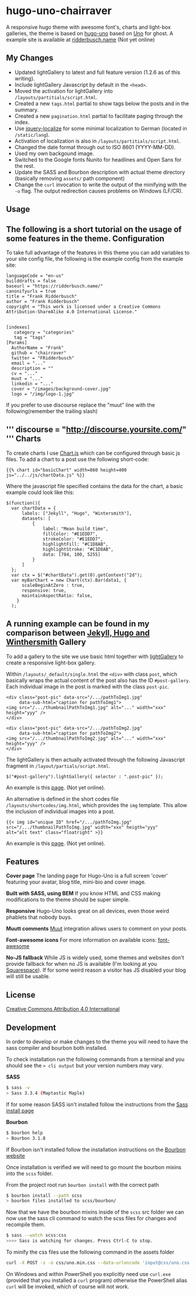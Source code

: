 hugo-uno-chairraver
===================

A responsive hugo theme with awesome font's, charts and light-box
galleries, the theme is based on [hugo-uno](https://github.com/SenjinDarashiva/hugo-uno)
based on [Uno](https://github.com/daleanthony/Uno) for ghost. A example site
is available at [ridderbusch.name](https://ridderbusch.name) (Not yet online)

## My Changes

* Updated lightGallery to latest and full feature version (1.2.6 as of this writing).
* Include lightGallery Javascript by default in the `<head>`.
* Moved the activation for lightGallery into `/layouts/partitials/script.html`.
* Created a new `tags.html` partial to show tags below the posts and in
the summary.
* Created a new `pagination.html` partial to facilitate paging through the
index.
* Use [jquery-localize](https://github.com/coderifous/jquery-localize)
for some minimal localization to German (located in `/static/lang`).
* Activation of localization is also in `/layouts/partitials/script.html`.
* Changed the date format through out to ISO 8601 (YYYY-MM-DD).
* Used my own backgound image.
* Switched to the Google fonts Nunito for headlines and Open Sans for
  the rest.
* Update the SASS and Bourbon description with actual theme directory
(basically removing `assets/` path component)
* Change the `curl` invocation to write the output of the minifying
with the `-o` flag. The output redirection causes problems on Windows (LF/CR).

## Usage
The following is a short tutorial on the usage of some features in the theme.
Configuration
-

To take full advantage of the features in this theme you can add variables to your site config file, the following is the example config from the example site:
```
languageCode = "en-us"
builddrafts = false
baseurl = "https://ridderbusch.name/"
canonifyurls = true
title = "Frank Ridderbusch"
author = "Frank Ridderbusch"
copyright = "This work is licensed under a Creative Commons Attribution-ShareAlike 4.0 International License."


[indexes]
   category = "categories"
   tag = "tags"
[Params]
  AuthorName = "Frank"
  github = "chairraver"
  twitter = "FRidderbusch"
  email = "..."
  description = ""
  cv = "..."
  muut = "..."
  linkedin = "..."
  cover = "/images/background-cover.jpg"
  logo = "/img/logo-1.jpg"
```

If you prefer to use discourse replace the "muut" line with the following(remember the trailing slash)

'''
  discourse = "http://discourse.yoursite.com/"
'''
Charts
-

To create charts I use [Chart.js](https://github.com/nnnick/Chart.js) which can be configured through basic js files. To add a chart to a post use the following short-code:
```
{{% chart id="basicChart" width=860 height=400 js="../../js/chartData.js" %}}
```
Where the javascript file specified contains the data for the chart, a basic example could look like this:
```
$(function(){
  var chartData = {
      labels: ["Jekyll", "Hugo", "Wintersmith"],
      datasets: [
          {
              label: "Mean build time",
              fillColor: "#E1EDD7",
              strokeColor: "#E1EDD7",
              highlightFill: "#C1D8AB",
              highlightStroke: "#C1D8AB",
              data: [784, 100, 5255]
          }
      ]
  };
  var ctx = $("#chartData").get(0).getContext("2d");
  var myBarChart = new Chart(ctx).Bar(data1, {
      scaleBeginAtZero : true,
      responsive: true,
      maintainAspectRatio: false,
    }
  );
```
A running example can be found in my comparison between [Jekyll, Hugo and Winthersmith](http://fredrikloch.me/post/2014-08-12-Jekyll-and-its-alternatives-from-a-site-generation-point-of-view/)
Gallery
-
To add a gallery to the site we use basic html together with
[lightGallery](http://sachinchoolur.github.io/lightGallery/index.html)
to create a responsive light-box gallery.

Within `/layouts/_default/single.html` the `<div>` with class `post`,
which basically wraps the actual content of the post also has the ID
`#post-gallery`. Each individual image in the post is marked with the
class `post-pic`.

```
<div class="post-pic" data-src="/.../pathToImg1.jpg"
     data-sub-html="caption for pathToImg1">
<img src="/.../thumbnailPathToImg1.jpg" alt="..." width="xxx" height="yyy" />
</div>

<div class="post-pic" data-src="/.../pathToImg2.jpg"
     data-sub-html="caption for pathToImg2">
<img src="/.../thumbnailPathToImg2.jpg" alt="..." width="xxx" height="yyy" />
</div>
```

The lightGallery is then actually activated through the following
Javascript fragment in `/layout/partials/script.html`.

```
$("#post-gallery").lightGallery({ selector : ".post-pic" });
```
An example is this
[page](https://ridderbusch.name/post/2014-10-31-nascom-circuits/). (Not
yet online).

An alternative is defined in the short codes file
`/layouts/shortcodes/img.html`, which provides the `img`
template. This allow the inclusion of individual images into a post.

```
{{< img id="unique ID" href="/.../pathToImg.jpg"
src="/.../thumbnailPathToImg.jpg" width="xxx" heigth="yyy"
alt="alt text" class="floatright" >}}
```

An example is this
[page](https://ridderbusch.name/page/my-photo-gear/). (Not
yet online).

## Features

**Cover page**
The landing page for Hugo-Uno is a full screen 'cover' featuring your avatar, blog title, mini-bio and cover image.

**Built with SASS, using BEM**
If you know HTML and CSS making modifications to the theme should be super simple.

**Responsive**
Hugo-Uno looks great on all devices, even those weird phablets that nobody buys.

**Muutt comments**
[Muut](https://muut.com/) integration allows users to comment on your posts.

**Font-awesome icons**
For more information on available icons: [font-awesome](http://fortawesome.github.io/Font-Awesome/)

**No-JS fallback**
While JS is widely used, some themes and websites don't provide fallback for when no JS is available (I'm looking at you [Squarespace](http://blog.squarespace.com/)). If for some weird reason a visitor has JS disabled your blog will still be usable.

## License
[Creative Commons Attribution 4.0 International](http://creativecommons.org/licenses/by/4.0/)

## Development

In order to develop or make changes to the theme you will need to have the sass compiler and bourbon both installed.

To check installation run the following commands from a terminal and you should see the `> cli output` but your version numbers may vary.

**SASS**
```bash
$ sass -v
> Sass 3.3.4 (Maptastic Maple)
```
If for some reason SASS isn't installed follow the instructions from the [Sass install page](http://sass-lang.com/install)

**Bourbon**
```bash
$ bourbon help
> Bourbon 3.1.8
```
If Bourbon isn't installed follow the installation instructions on the [Bourbon website](http://bourbon.io)

Once installation is verified we will need to go mount the bourbon mixins into the `scss` folder.

From the project root run `bourbon install` with the correct path
```bash
$ bourbon install --path scss
> bourbon files installed to scss/bourbon/
```

Now that we have the bourbon mixins inside of the `scss` src folder we can now use the sass cli command to watch the scss files for changes and recompile them.

```bash
$ sass --watch scss:css
>>>> Sass is watching for changes. Press Ctrl-C to stop.
```

To minify the css files use the following command in the assets folder

```bash
curl -X POST -s -o css/uno.min.css --data-urlencode 'input@css/uno.css' http://cssminifier.com/raw
```

On Windows and within PowerShell you explicitly need use `curl.exe`
(provided that you installed a `curl` program) otherwise the
PowerShell alias `curl` will be invoked, which of course will not
work.
